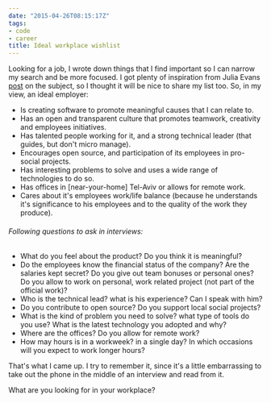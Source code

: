 ```yaml
---
date: "2015-04-26T08:15:17Z"
tags:
- code
- career
title: Ideal workplace wishlist
---
```


Looking for a job, I wrote down things that I find important so I can narrow my search and be more focused. I got plenty of inspiration from Julia Evans [post](http://jvns.ca/blog/2013/12/30/questions-im-asking-in-interviews/) on the subject, so I thought it will be nice to share my list too. So, in my view, an ideal employer:

* Is creating software to promote meaningful causes that I can relate to.
* Has an open and transparent culture that promotes teamwork, creativity and employees initiatives.
* Has talented people working for it, and a strong technical leader (that guides, but don't micro manage).
* Encourages open source, and participation of its employees in pro-social projects.
* Has interesting problems to solve and uses a wide range of technologies to do so.
* Has offices in [near-your-home] Tel-Aviv or allows for remote work.
* Cares about it's employees work/life balance (because he understands it's significance to his employees and to the quality of the work they produce).

###### Following questions to ask in interviews:
* What do you feel about the product? Do you think it is meaningful?
* Do the employees know the financial status of the company? Are the salaries kept secret? Do you give out team bonuses or personal ones? Do you allow to work on personal, work related project (not part of the official work)?
* Who is the technical lead? what is his experience? Can I speak with him?
* Do you contribute to open source? Do you support local social projects?
* What is the kind of problem you need to solve? what type of tools do you use? What is the latest technology you adopted and why?
* Where are the offices? Do you allow for remote work?
* How may hours is in a workweek? in a single day? In which occasions will you expect to work longer hours?

That's what I came up. I try to remember it, since it's a little embarrassing to take out the phone in the middle of an interview and read from it.

What are you looking for in your workplace?
